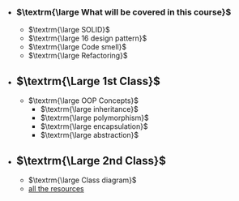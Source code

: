 - ### $\textrm{\large What will be covered in this course}$
    - $\textrm{\large SOLID}$
    - $\textrm{\large 16 design pattern}$
    - $\textrm{\large Code smell}$
    - $\textrm{\large Refactoring}$
    
     
- ## $\textrm{\Large 1st Class}$
    - $\textrm{\large OOP Concepts}$
         - $\textrm{\large inheritance}$
         - $\textrm{\large polymorphism}$
         - $\textrm{\large encapsulation}$
         - $\textrm{\large abstraction}$
         
         
- ## $\textrm{\Large 2nd Class}$
    - $\textrm{\large Class diagram}$
    - [all the resources](https://www.visual-paradigm.com/guide/uml-unified-modeling-language/uml-class-diagram-tutorial/)
 
    

